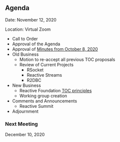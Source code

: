 ## Agenda

Date: November 12, 2020

Location: Virtual Zoom

 - Call to Order
  - Approval of the Agenda
  - Approval of [Minutes from October 8, 2020](https://github.com/reactivefoundation/toc/blob/master/meetings/2020-10-08/minutes.md)
 - Old Business
   - Motion to re-accept all previous TOC proposals
   - Review of Current Projects
     - RSocket
     - Reactive Streams
     - R2DBC
 - New Business
   - Reactive Foundation [TOC principles](https://docs.google.com/document/d/1lpcHcu34eIZyKqO2GwEE6VOkCLFIWOP2HcwK90Nj7Ts/edit)
   - Working group creation
 - Comments and Announcements
   - Reactive Summit
 - Adjournment

### Next Meeting 
December 10, 2020
